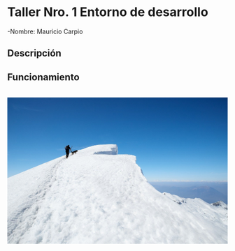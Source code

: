 # Taller Nro. 1 Entorno de desarrollo

-Nombre: Mauricio Carpio

## Descripción


## Funcionamiento
![]()
![](IMG/snow-gc63fdbe21_1280.jpg)


